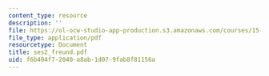 ```yaml
---
content_type: resource
description: ''
file: https://ol-ocw-studio-app-production.s3.amazonaws.com/courses/15-066j-system-optimization-and-analysis-for-manufacturing-summer-2003/f6b404f72040a8ab1d079fab8f81156a_ses2_freund.pdf
file_type: application/pdf
resourcetype: Document
title: ses2_freund.pdf
uid: f6b404f7-2040-a8ab-1d07-9fab8f81156a
---
```

